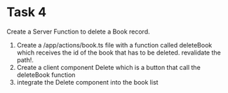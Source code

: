 # Task 4

Create a Server Function to delete a Book record.

1. Create a /app/actions/book.ts file with a function called deleteBook which receives the id of the book that has to be deleted. revalidate the path!.
2. Create a client component Delete which is a button that call the deleteBook function
3. integrate the Delete component into the book list